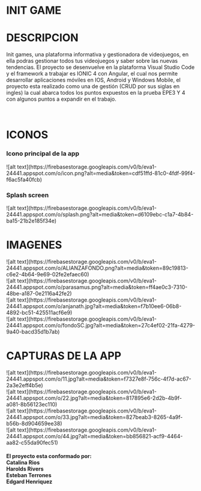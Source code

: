 <h1>INIT GAME</h1>
<h1>DESCRIPCION</h1> 
<p>
Init games, una plataforma informativa y gestionadora de videojuegos, en ella podras gestionar todos tus videojuegos y saber sobre las nuevas tendencias.  
El proyecto se desenvuelve en la plataforma Visual Studio Code y el framework a trabajar es IONIC 4 con Angular, el cual nos permite desarrollar aplicaciones móviles en IOS,  Android y Windows Mobile, el proyecto esta realizado como una de gestión (CRUD por sus siglas en ingles) la cual abarca todos los puntos expuestos en la prueba EPE3 Y 4 con algunos puntos a expandir en el trabajo.
</p>
<br>
<h1>ICONOS</h1>
<h3>Icono principal de la app</h3>  
![alt text](https://firebasestorage.googleapis.com/v0/b/eva1-24441.appspot.com/o/icon.png?alt=media&token=cdf51ffd-81c0-4fdf-99f4-f6ac5fa40fcb)
<br>
<h3>Splash screen</h3>
![alt text](https://firebasestorage.googleapis.com/v0/b/eva1-24441.appspot.com/o/splash.png?alt=media&token=d6109ebc-c1a7-4b84-ba15-21b2e185f34e)
<br>
<h1>IMAGENES</h1>
![alt text](https://firebasestorage.googleapis.com/v0/b/eva1-24441.appspot.com/o/ALIANZAFONDO.png?alt=media&token=89c19813-c6e2-4b64-9e69-02fe2efaec60)
<br>
![alt text](https://firebasestorage.googleapis.com/v0/b/eva1-24441.appspot.com/o/parasamus.png?alt=media&token=ff4ae0c3-7310-48be-a187-0e2116a42fe2)
<br>
![alt text](https://firebasestorage.googleapis.com/v0/b/eva1-24441.appspot.com/o/anjanath.jpg?alt=media&token=f7b10ee6-06b8-4892-bc51-425511acf6e9)
<br>
![alt text](https://firebasestorage.googleapis.com/v0/b/eva1-24441.appspot.com/o/fondoSC.jpg?alt=media&token=27c4ef02-21fa-4279-9a40-bacd35d1b7ab)
<br>
<h1>CAPTURAS DE LA APP</h1>
![alt text](https://firebasestorage.googleapis.com/v0/b/eva1-24441.appspot.com/o/11.jpg?alt=media&token=f7327e8f-756c-4f7d-ac67-2a3e2eff4b5e)
<br>
![alt text](https://firebasestorage.googleapis.com/v0/b/eva1-24441.appspot.com/o/22.jpg?alt=media&token=817895e6-2d2b-4b9f-a081-8b56123ec110)
<br>
![alt text](https://firebasestorage.googleapis.com/v0/b/eva1-24441.appspot.com/o/33.jpg?alt=media&token=827beab3-8265-4a9f-b56b-8d904659ee38)
<br>
![alt text](https://firebasestorage.googleapis.com/v0/b/eva1-24441.appspot.com/o/44.jpg?alt=media&token=bb856821-acf9-4464-aa82-c55da90fec51)
<br>
<h4>El proyecto esta conformado por:
<br>
Catalina Rios<br>
Harolds Rivers<br>
Esteban Terrones<br>
Edgard Henriquez</h4>
